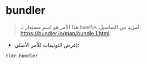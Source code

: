 # bundler

> هذا الأمر هو اسم مستعار لـ `bundle`.
> لمزيد من التفاصيل: <https://bundler.io/man/bundle.1.html>.

- إعرض التوثيقات للأمر الأصلي:

`tldr bundler`
